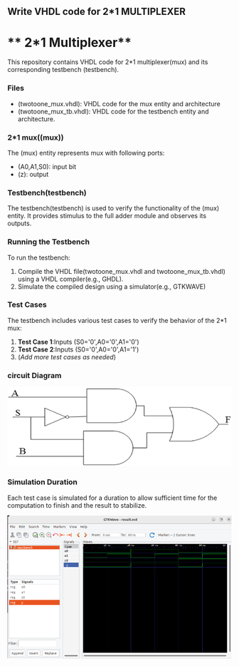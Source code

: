 ## Write VHDL code for 2*1 MULTIPLEXER

# ** 2*1 Multiplexer**
This repository contains VHDL code for 2*1 multiplexer(mux) and its corresponding testbench (testbench).

### Files
 - (twotoone_mux.vhdl): VHDL code for the mux entity and architecture
 - (twotoone_mux_tb.vhdl): VHDL code for the testbench entity and architecture.

### 2*1 mux((mux))
The (mux) entity represents mux with following ports: 
 - (A0,A1,S0):  input bit
 - (z): output

### Testbench(testbench)
The testbench(testbench) is used to verify the functionality of the (mux) entity. It provides stimulus to the full adder module and observes its outputs.

### Running the Testbench
To run the testbench: 

 1. Compile the VHDL file(twotoone_mux.vhdl and twotoone_mux_tb.vhdl) using a VHDL compiler(e.g., GHDL).
 2. Simulate the compiled design using a simulator(e.g., GTKWAVE)

### Test Cases
The testbench includes various test cases to verify the behavior of the 2*1 mux: 
 1. **Test Case 1**:Inputs (S0='0',A0='0',A1='0')
 2. **Test Case 2**:Inputs (S0='0',A0='0',A1='1')
 3. (*Add more test cases as needed*)

### circuit Diagram
 ![Circuit Diagram of mux](/2x1%20Multiplexer/21mux.png)

### Simulation Duration
 Each test case is simulated for a duration to allow  sufficient time for the computation to finish and the result to stabilize.

 ![Simulation of mux](/2x1%20Multiplexer/Image_twotoone.png)
